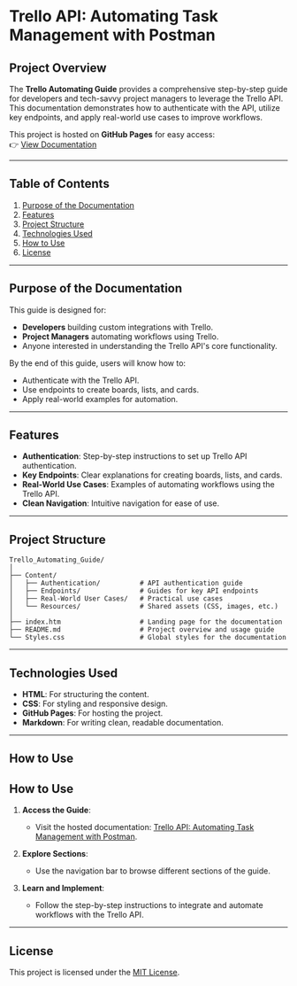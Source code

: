 # Trello API: Automating Task Management with Postman
## Project Overview
The **Trello Automating Guide** provides a comprehensive step-by-step guide for developers and tech-savvy project managers to leverage the Trello API. This documentation demonstrates how to authenticate with the API, utilize key endpoints, and apply real-world use cases to improve workflows.

This project is hosted on **GitHub Pages** for easy access:  
👉 [View Documentation](https://gfiorino.github.io/Trello_Automating_Guide/)

---

## Table of Contents
1. [Purpose of the Documentation](#purpose-of-the-documentation)
2. [Features](#features)
3. [Project Structure](#project-structure)
4. [Technologies Used](#technologies-used)
5. [How to Use](#how-to-use)
6. [License](#license)

---

## Purpose of the Documentation
This guide is designed for:
- **Developers** building custom integrations with Trello.
- **Project Managers** automating workflows using Trello.
- Anyone interested in understanding the Trello API's core functionality.

By the end of this guide, users will know how to:
- Authenticate with the Trello API.
- Use endpoints to create boards, lists, and cards.
- Apply real-world examples for automation.

---

## Features
- **Authentication**: Step-by-step instructions to set up Trello API authentication.
- **Key Endpoints**: Clear explanations for creating boards, lists, and cards.
- **Real-World Use Cases**: Examples of automating workflows using the Trello API.
- **Clean Navigation**: Intuitive navigation for ease of use.

---

## Project Structure

```plaintext
Trello_Automating_Guide/
│
├── Content/
│   ├── Authentication/          # API authentication guide
│   ├── Endpoints/               # Guides for key API endpoints
│   ├── Real-World User Cases/   # Practical use cases
│   └── Resources/               # Shared assets (CSS, images, etc.)
│
├── index.htm                    # Landing page for the documentation
├── README.md                    # Project overview and usage guide
└── Styles.css                   # Global styles for the documentation
```
---

## Technologies Used

- **HTML**: For structuring the content.
- **CSS**: For styling and responsive design.
- **GitHub Pages**: For hosting the project.
- **Markdown**: For writing clean, readable documentation.

---

## How to Use

## How to Use

1. **Access the Guide**:
   - Visit the hosted documentation: [Trello API: Automating Task Management with Postman](https://gfiorino.github.io/Trello-API-Automating-Task-Management-with-Postman/).

2. **Explore Sections**:
   - Use the navigation bar to browse different sections of the guide.

3. **Learn and Implement**:
   - Follow the step-by-step instructions to integrate and automate workflows with the Trello API.
---
## License

This project is licensed under the [MIT License](https://opensource.org/licenses/MIT).
